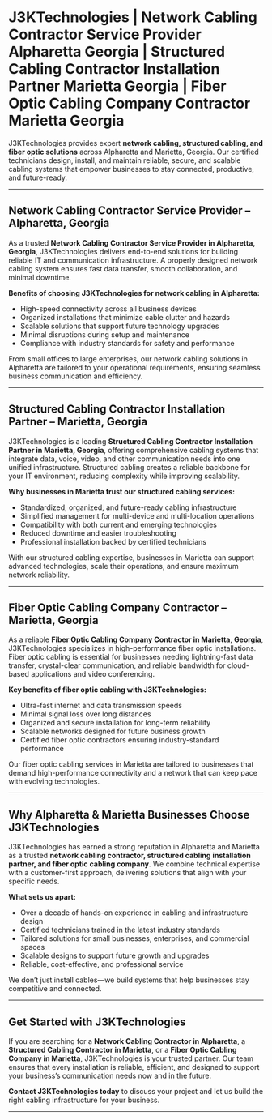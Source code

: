 # J3KTechnologies | Network Cabling Contractor Service Provider Alpharetta Georgia | Structured Cabling Contractor Installation Partner Marietta Georgia | Fiber Optic Cabling Company Contractor Marietta Georgia

J3KTechnologies provides expert **network cabling, structured cabling, and fiber optic solutions** across Alpharetta and Marietta, Georgia. Our certified technicians design, install, and maintain reliable, secure, and scalable cabling systems that empower businesses to stay connected, productive, and future-ready.

---

## Network Cabling Contractor Service Provider – Alpharetta, Georgia

As a trusted **Network Cabling Contractor Service Provider in Alpharetta, Georgia**, J3KTechnologies delivers end-to-end solutions for building reliable IT and communication infrastructure. A properly designed network cabling system ensures fast data transfer, smooth collaboration, and minimal downtime.

**Benefits of choosing J3KTechnologies for network cabling in Alpharetta:**

- High-speed connectivity across all business devices  
- Organized installations that minimize cable clutter and hazards  
- Scalable solutions that support future technology upgrades  
- Minimal disruptions during setup and maintenance  
- Compliance with industry standards for safety and performance  

From small offices to large enterprises, our network cabling solutions in Alpharetta are tailored to your operational requirements, ensuring seamless business communication and efficiency.

---

## Structured Cabling Contractor Installation Partner – Marietta, Georgia

J3KTechnologies is a leading **Structured Cabling Contractor Installation Partner in Marietta, Georgia**, offering comprehensive cabling systems that integrate data, voice, video, and other communication needs into one unified infrastructure. Structured cabling creates a reliable backbone for your IT environment, reducing complexity while improving scalability.

**Why businesses in Marietta trust our structured cabling services:**

- Standardized, organized, and future-ready cabling infrastructure  
- Simplified management for multi-device and multi-location operations  
- Compatibility with both current and emerging technologies  
- Reduced downtime and easier troubleshooting  
- Professional installation backed by certified technicians  

With our structured cabling expertise, businesses in Marietta can support advanced technologies, scale their operations, and ensure maximum network reliability.

---

## Fiber Optic Cabling Company Contractor – Marietta, Georgia

As a reliable **Fiber Optic Cabling Company Contractor in Marietta, Georgia**, J3KTechnologies specializes in high-performance fiber optic installations. Fiber optic cabling is essential for businesses needing lightning-fast data transfer, crystal-clear communication, and reliable bandwidth for cloud-based applications and video conferencing.

**Key benefits of fiber optic cabling with J3KTechnologies:**

- Ultra-fast internet and data transmission speeds  
- Minimal signal loss over long distances  
- Organized and secure installation for long-term reliability  
- Scalable networks designed for future business growth  
- Certified fiber optic contractors ensuring industry-standard performance  

Our fiber optic cabling services in Marietta are tailored to businesses that demand high-performance connectivity and a network that can keep pace with evolving technologies.

---

## Why Alpharetta & Marietta Businesses Choose J3KTechnologies

J3KTechnologies has earned a strong reputation in Alpharetta and Marietta as a trusted **network cabling contractor, structured cabling installation partner, and fiber optic cabling company**. We combine technical expertise with a customer-first approach, delivering solutions that align with your specific needs.

**What sets us apart:**

- Over a decade of hands-on experience in cabling and infrastructure design  
- Certified technicians trained in the latest industry standards  
- Tailored solutions for small businesses, enterprises, and commercial spaces  
- Scalable designs to support future growth and upgrades  
- Reliable, cost-effective, and professional service  

We don’t just install cables—we build systems that help businesses stay competitive and connected.

---

## Get Started with J3KTechnologies

If you are searching for a **Network Cabling Contractor in Alpharetta**, a **Structured Cabling Contractor in Marietta**, or a **Fiber Optic Cabling Company in Marietta**, J3KTechnologies is your trusted partner. Our team ensures that every installation is reliable, efficient, and designed to support your business’s communication needs now and in the future.

**Contact J3KTechnologies today** to discuss your project and let us build the right cabling infrastructure for your business.

---
